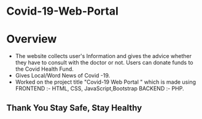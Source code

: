 # Covid-19-Web-Portal
# Overview

- The website collects user's Information and gives the advice whether they have to consult with the doctor or not. Users can donate funds to the Covid Health Fund.
- Gives Local/Word News of Covid -19.
- Worked on the project title "Covid-19 Web Portal " which is made using FRONTEND :- HTML, CSS, JavaScript,Bootstrap BACKEND :- PHP.

## Thank You Stay Safe, Stay Healthy

